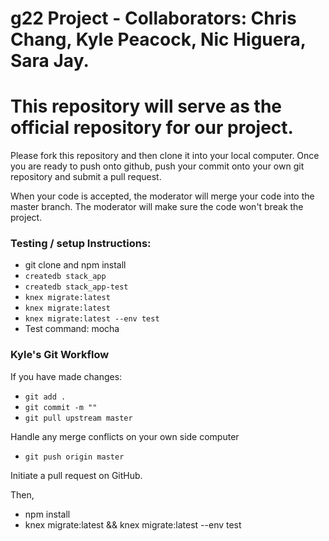 # g22 Project - Collaborators: Chris Chang, Kyle Peacock, Nic Higuera, Sara Jay.

# This repository will serve as the official repository for our project.

Please fork this repository and then clone it into your local computer.
Once you are ready to push onto github, push your commit onto your own git repository and submit a pull request.

When your code is accepted, the moderator will merge your code into the master branch.
The moderator will make sure the code won't break the project.

### Testing / setup Instructions:
+ git clone and npm install
+ `createdb stack_app`
+ `createdb stack_app-test`
+ `knex migrate:latest`
+ `knex migrate:latest`
+ `knex migrate:latest --env test`
+  Test command: mocha

### Kyle's Git Workflow

If you have made changes:
+ `git add .`
+ `git commit -m ""`
+ `git pull upstream master`

Handle any merge conflicts on your own side computer

+ `git push origin master`

Initiate a pull request on GitHub.

Then, 
+ npm install
+ knex migrate:latest && knex migrate:latest --env test
